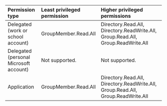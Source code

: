 |Permission type|Least privileged permission|Higher privileged permissions|
|:---|:---|:---|
|Delegated (work or school account)|GroupMember.Read.All|Directory.Read.All, Directory.ReadWrite.All, Group.Read.All, Group.ReadWrite.All|
|Delegated (personal Microsoft account)|Not supported.|Not supported.|
|Application|GroupMember.Read.All|Directory.Read.All, Directory.ReadWrite.All, Group.Read.All, Group.ReadWrite.All|

